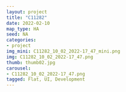 ```yaml
---
layout: project
title: "C11282"
date: 2022-02-10
map_type: HA
seed: NA
categories:
- project
img_mini: C11282_10_02_2022-17_47_mini.png
img: C11282_10_02_2022-17_47.png
thumb: thumb02.jpg
carousel:
- C11282_10_02_2022-17_47.png
tagged: Flat, UI, Development
---
```

